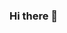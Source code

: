 ### Hi there 👋



<!--
**HusseinWinza/HusseinWinza** is a ✨ _special_ ✨ repository because its `README.md` (this file) appears on your GitHub profile.


## Core skills & specialization

- **Business domains**: 
- **Web Design**: 
- **Web Development**: 
- **Web Maintainace**: 
- **Test Automation**:
Here are some ideas to get you started:

- 🔭 I’m currently working on ...
- 🌱 I’m currently learning ...
- 👯 I’m looking to collaborate on ...
- 🤔 I’m looking for help with ...
- 💬 Ask me about ... ...
- 📫 How to reach me: ...
- 😄 Pronouns: ...
- ⚡ Fun fact: ...
-->
